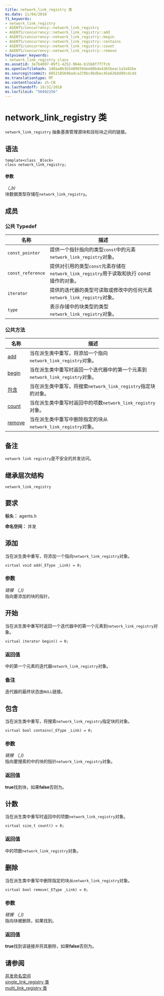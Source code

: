 ```yaml
---
title: network_link_registry 类
ms.date: 11/04/2016
f1_keywords:
- network_link_registry
- AGENTS/concurrency::network_link_registry
- AGENTS/concurrency::network_link_registry::add
- AGENTS/concurrency::network_link_registry::begin
- AGENTS/concurrency::network_link_registry::contains
- AGENTS/concurrency::network_link_registry::count
- AGENTS/concurrency::network_link_registry::remove
helpviewer_keywords:
- network_link_registry class
ms.assetid: 3e7b4097-09f1-4252-964e-b15b8f7f7fc6
ms.openlocfilehash: 1d0aa8b3b5409659dee08b4e4365beac1a3a92be
ms.sourcegitcommit: 6052185696adca270bc9bdbec45a626dd89cdcdd
ms.translationtype: MT
ms.contentlocale: zh-CN
ms.lasthandoff: 10/31/2018
ms.locfileid: "50492256"
---
```

# <a name="networklinkregistry-class"></a>network_link_registry 类

`network_link_registry` 抽象基类管理源块和目标块之间的链接。

## <a name="syntax"></a>语法

```
template<class _Block>
class network_link_registry;
```

#### <a name="parameters"></a>参数

*（_b)*<br/>
块数据类型存储在`network_link_registry`。

## <a name="members"></a>成员

### <a name="public-typedefs"></a>公共 Typedef

|名称|描述|
|----------|-----------------|
|`const_pointer`|提供一个指针指向的类型`const`中的元素`network_link_registry`对象。|
|`const_reference`|提供对引用的类型`const`元素存储在`network_link_registry`用于读取和执行 const 操作的对象。|
|`iterator`|提供的迭代器的类型可读取或修改中的任何元素`network_link_registry`对象。|
|`type`|表示存储中的块类型的类型`network_link_registry`对象。|

### <a name="public-methods"></a>公共方法

|名称|描述|
|----------|-----------------|
|[add](#add)|当在派生类中重写，将添加一个指向`network_link_registry`对象。|
|[begin](#begin)|当在派生类中重写时返回一个迭代器中的第一个元素到`network_link_registry`对象。|
|[包含](#contains)|当在派生类中重写，将搜索`network_link_registry`指定块的对象。|
|[count](#count)|当在派生类中重写时返回中的项数`network_link_registry`对象。|
|[remove](#remove)|当在派生类中重写中删除指定的块从`network_link_registry`对象。|

## <a name="remarks"></a>备注

`network link registry`是不安全的并发访问。

## <a name="inheritance-hierarchy"></a>继承层次结构

`network_link_registry`

## <a name="requirements"></a>要求

**标头：** agents.h

**命名空间：** 并发

##  <a name="add"></a> 添加

当在派生类中重写，将添加一个指向`network_link_registry`对象。

```
virtual void add(_EType _Link) = 0;
```

### <a name="parameters"></a>参数

*链接 （_l)*<br/>
指向要添加的块的指针。

##  <a name="begin"></a> 开始

当在派生类中重写时返回一个迭代器中的第一个元素到`network_link_registry`对象。

```
virtual iterator begin() = 0;
```

### <a name="return-value"></a>返回值

中的第一个元素的迭代器`network_link_registry`对象。

### <a name="remarks"></a>备注

迭代器的最终状态由`NULL`链接。

##  <a name="contains"></a> 包含

当在派生类中重写，将搜索`network_link_registry`指定块的对象。

```
virtual bool contains(_EType _Link) = 0;
```

### <a name="parameters"></a>参数

*链接 （_l)*<br/>
指向要搜索的中的块的指针`network_link_registry`对象。

### <a name="return-value"></a>返回值

**true**找到块，如果**false**否则为。

##  <a name="count"></a> 计数

当在派生类中重写时返回中的项数`network_link_registry`对象。

```
virtual size_t count() = 0;
```

### <a name="return-value"></a>返回值

中的项数`network_link_registry`对象。

##  <a name="remove"></a> 删除

当在派生类中重写中删除指定的块从`network_link_registry`对象。

```
virtual bool remove(_EType _Link) = 0;
```

### <a name="parameters"></a>参数

*链接 （_l)*<br/>
指向块被删除，如果找到。

### <a name="return-value"></a>返回值

**true**找到该链接并将其删除，如果**false**否则为。

## <a name="see-also"></a>请参阅

[并发命名空间](concurrency-namespace.md)<br/>
[single_link_registry 类](single-link-registry-class.md)<br/>
[multi_link_registry 类](multi-link-registry-class.md)
